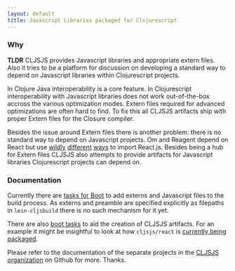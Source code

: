 ```yaml
---
layout: default
title: Javascript Libraries packaged for Clojurescript
---
```


<!-- <h1>This site is Work in Progress and some information here might not -->
<!--   be correct at all</h1> -->
<!-- <p>CLJSJS aims to provide an easy way for Clojurescript developers -->
<!-- to depend on Javascript libraries. It makes this possible by providing -->
<!-- tooling to package them and use them in your project.</p> -->

### Why

<p class="tldr"><strong>TLDR</strong> CLJSJS provides Javascript libraries and appropriate extern files.
Also it tries to be a platform for discussion on developing a standard way to
depend on Javascript libraries within Clojurescript projects.</p>

In Clojure Java interoperability is a core feature. In Clojurescript
interoperability with Javascript libraries does not work out-of-the-box
accross the various optimization modes. Extern files required for advanced
optimizations are often hard to find. To fix this all CLJSJS artifacts
ship with proper Extern files for the Closure compiler.

Besides the issue around Extern files there is another problem: there
is no standard way to depend on Javascript projects. Om and Reagent
depend on React but use [wildly][reagent-template] [different][chestnut-devmode]
[ways][mies-om-template] to import React.js.
Besides being a hub for Extern files CLJSJS also attempts to provide
artifacts for Javascript libraries Clojurescript projects can depend on.

### Documentation

Currently there are [tasks for Boot][boot-cljsjs] to add externs and Javascript
files to the build process. As externs and preamble are specified explicitly
as filepaths in `lein-cljsbuild` there is no such mechanism for it yet.

There are also [boot tasks][boot-cljsjs-package] to aid the creation of CLJSJS
artifacts. For an example it might be insightful to look at how `cljsjs/react`
is [currently being packaged][react-build].

Please refer to the documentation of the separate projects in the
[CLJSJS organization][cljsjs-org] on Github for more. Thanks.

[reagent-template]: https://github.com/reagent-project/reagent-template/blob/master/src/leiningen/new/reagent/resources/templates/index.html#L11-L19
[chestnut-devmode]: https://github.com/plexus/chestnut/blob/ae3140e76a145aa2275cc9b056d8dbc0a738794c/src/leiningen/new/chestnut/src/clj/chestnut/dev.clj#L10-L15
[mies-om-template]: https://github.com/swannodette/mies-om/blob/master/src/leiningen/new/mies_om/index.html#L4-L7
[boot-cljsjs]: https://github.com/cljsjs/boot-cljsjs
[boot-cljsjs-package]: https://github.com/cljsjs/boot-cljsjs/blob/master/src/cljsjs/packaging.clj
[react-build]: https://github.com/cljsjs/packages/blob/master/react/build.boot
[cljsjs-org]: https://github.com/cljsjs

